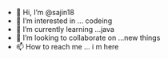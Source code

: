 - 👋 Hi, I’m @sajin18
- 👀 I’m interested in ... codeing
- 🌱 I’m currently learning ...java
- 💞️ I’m looking to collaborate on ...new things
- 📫 How to reach me ... i m here

<!---
sajin18/sajin18 is a ✨ special ✨ repository because its `README.md` (this file) appears on your GitHub profile.
You can click the Preview link to take a look at your changes.
--->

